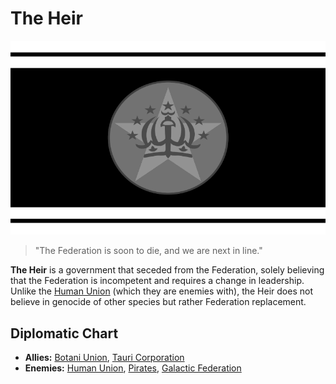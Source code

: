 # The Heir

![heir](../../images/flags/heir.png)

> "The Federation is soon to die, and we are next in line."

**The Heir** is a government that seceded from the Federation, solely believing that the Federation is incompetent and requires a change in leadership. Unlike the [Human Union](human_union) (which they are enemies with), the Heir does not believe in genocide of other species but rather Federation replacement.

## Diplomatic Chart

- **Allies:** [Botani Union](../organization/botani.md), [Tauri Corporation](../companies/tauri.md)
- **Enemies:** [Human Union](../organization/human_union.md), [Pirates](../organization/human_union.md), [Galactic Federation](federation)
